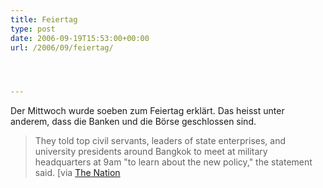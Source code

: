```yaml
---
title: Feiertag
type: post
date: 2006-09-19T15:53:00+00:00
url: /2006/09/feiertag/




---
```

Der Mittwoch wurde soeben zum Feiertag erklärt. Das heisst unter anderem, dass die Banken und die Börse geschlossen sind.

> They told top civil servants, leaders of state enterprises, and university presidents around Bangkok to meet at military headquarters at 9am "to learn about the new policy," the statement said. [via [The Nation][1]

 [1]: http://www.nationmultimedia.com/2006/09/20/headlines/headlines_30014080.php

